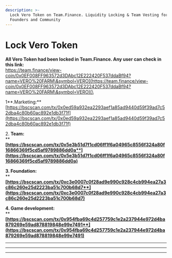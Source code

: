 ```yaml
---
description: >-
  Lock Vero Token on Team.Finance. Liquidity Locking & Team Vesting for Token
  Founders and Community
---
```


# Lock Vero Token

**All Vero Token had been locked in Team.Finance. Any user can check in this link:**\
[https://team.finance/view-coin/0x0EF008FF963572d3DAbc12E222420F537ddaBf94?name=VERO%20FARM\&symbol=VERO](https://team.finance/view-coin/0x0EF008FF963572d3DAbc12E222420F537ddaBf94?name=VERO%20FARM\&symbol=VERO)[\
](https://team.finance/view-coin/0x0EF008FF963572d3DAbc12E222420F537ddaBf94?name=VERO%20FARM\&symbol=VERO)

1**.Marketing:**\
[https://bscscan.com/tx/0x0ed59a932ea2293aef1a85ad9440d59f39ad7c52dba4c80b60ac892e1db3f71f](https://bscscan.com/tx/0x0ed59a932ea2293aef1a85ad9440d59f39ad7c52dba4c80b60ac892e1db3f71f)

2\. **Team:**\
****[**https://bscscan.com/tx/0x5e3b51d7f1cd06ff1f6a04965c8556f324a80f16866369f5cd5af9789886dd0a**](https://bscscan.com/tx/0x5e3b51d7f1cd06ff1f6a04965c8556f324a80f16866369f5cd5af9789886dd0a)****

**3. Foundation:**\
****[**https://bscscan.com/tx/0xc3e0007c0f28ad9e990c928c4cb994ea27a3c86c260e25d2223ba51c700b68d7**](https://bscscan.com/tx/0xc3e0007c0f28ad9e990c928c4cb994ea27a3c86c260e25d2223ba51c700b68d7)****

**4. Game development:**\
****[**https://bscscan.com/tx/0x954fba69c4d257759c1e2a237944e972d4ba879269e59ad878819848e99e7491**](https://bscscan.com/tx/0x954fba69c4d257759c1e2a237944e972d4ba879269e59ad878819848e99e7491)****

****

****

****
